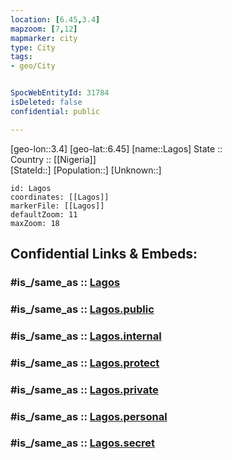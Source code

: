 ```yaml
---
location: [6.45,3.4] 
mapzoom: [7,12] 
mapmarker: city 
type: City
tags:
- geo/City


SpocWebEntityId: 31784
isDeleted: false
confidential: public

---
```

[geo-lon::3.4] 
[geo-lat::6.45] 
[name::Lagos] 
State ::  
Country :: [[Nigeria]]  
[StateId::] 
[Population::] 
[Unknown::] 


```leaflet
id: Lagos
coordinates: [[Lagos]] 
markerFile: [[Lagos]] 
defaultZoom: 11 
maxZoom: 18
```


## Confidential Links & Embeds: 

### #is_/same_as :: [Lagos](/_Standards/Earth/Continent/Africa/Africa~Central/Nigeria/Zones~Nigeria/Nigeria~South-West/Lagos/City/Lagos.md) 

### #is_/same_as :: [Lagos.public](/_public/Earth/Continent/Africa/Africa~Central/Nigeria/Zones~Nigeria/Nigeria~South-West/Lagos/City/Lagos.public.md) 

### #is_/same_as :: [Lagos.internal](/_internal/Earth/Continent/Africa/Africa~Central/Nigeria/Zones~Nigeria/Nigeria~South-West/Lagos/City/Lagos.internal.md) 

### #is_/same_as :: [Lagos.protect](/_protect/Earth/Continent/Africa/Africa~Central/Nigeria/Zones~Nigeria/Nigeria~South-West/Lagos/City/Lagos.protect.md) 

### #is_/same_as :: [Lagos.private](/_private/Earth/Continent/Africa/Africa~Central/Nigeria/Zones~Nigeria/Nigeria~South-West/Lagos/City/Lagos.private.md) 

### #is_/same_as :: [Lagos.personal](/_personal/Earth/Continent/Africa/Africa~Central/Nigeria/Zones~Nigeria/Nigeria~South-West/Lagos/City/Lagos.personal.md) 

### #is_/same_as :: [Lagos.secret](/_secret/Earth/Continent/Africa/Africa~Central/Nigeria/Zones~Nigeria/Nigeria~South-West/Lagos/City/Lagos.secret.md)

